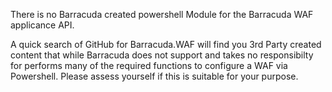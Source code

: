 There is no Barracuda created powershell Module for the Barracuda WAF applicance API. 

A quick search of GitHub for Barracuda.WAF will find you 3rd Party created content that while Barracuda does not support and takes no responsibilty for performs many of the required functions to configure a WAF via Powershell.
Please assess yourself if this is suitable for your purpose.
